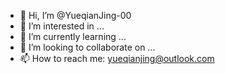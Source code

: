 - 👋 Hi, I’m @YueqianJing-00
- 👀 I’m interested in ...
- 🌱 I’m currently learning ...
- 💞️ I’m looking to collaborate on ...
- 📫 How to reach me: yueqianjing@outlook.com

<!---
YueqianJing-00/YueqianJing-00 is a ✨ special ✨ repository because its `README.md` (this file) appears on your GitHub profile.
You can click the Preview link to take a look at your changes.
--->
